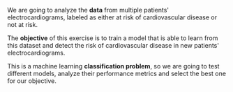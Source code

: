 We are going to analyze the **data** from multiple patients' electrocardiograms, labeled as either at risk of cardiovascular disease or not at risk.

The **objective** of this exercise is to train a model that is able to learn from this dataset and detect the risk of cardiovascular disease in new patients' electrocardiograms.

This is a machine learning **classification problem**, so we are going to test different models, analyze their performance metrics and select the best one for our objective.
